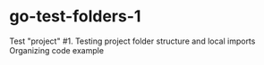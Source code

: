 # go-test-folders-1
Test "project" #1. Testing project folder structure and local imports
Organizing code example

